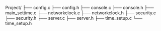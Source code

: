 Project/
├── config.c
├── config.h
├── console.c
├── console.h
├── main_settime.c
├── networkclock.c
├── networkclock.h
├── security.c
├── security.h
├── server.c
├── server.h
├── time_setup.c
└── time_setup.h
